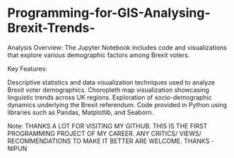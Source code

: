 # Programming-for-GIS-Analysing-Brexit-Trends-
Analysis Overview: The Jupyter Notebook includes code and visualizations that explore various demographic factors among Brexit voters.

Key Features:

Descriptive statistics and data visualization techniques used to analyze Brexit voter demographics. Choropleth map visualization showcasing linguistic trends across UK regions. Exploration of socio-demographic dynamics underlying the Brexit referendum. Code provided in Python using libraries such as Pandas, Matplotlib, and Seaborn.

Note: THANKS A LOT FOR VISITING MY GITHUB. THIS IS THE FIRST PROGRAMMING PROJECT OF MY CAREER. ANY CRITICS/ VIEWS/ RECOMMENDATIONS TO MAKE IT BETTER ARE WELCOME. THANKS -NIPUN
